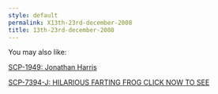 ```yaml
---
style: default
permalink: X13th-23rd-december-2008
title: 13th-23rd-december-2008
---
```

You may also like:

[SCP-1949: Jonathan Harris](http://scp-wiki.net/scp-1949)

[SCP-7394-J: HILARIOUS FARTING FROG CLICK NOW TO SEE](http://scp-wiki.net/scp-7394-j)

